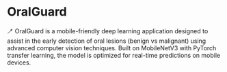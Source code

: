 # OralGuard
🪥 OralGuard is a mobile-friendly deep learning application designed to assist in the early detection of oral lesions (benign vs malignant) using advanced computer vision techniques. Built on MobileNetV3 with PyTorch transfer learning, the model is optimized for real-time predictions on mobile devices.
